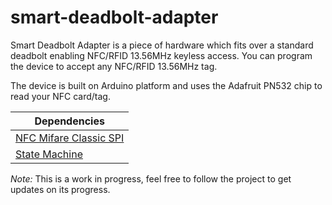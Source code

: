 # smart-deadbolt-adapter
Smart Deadbolt Adapter is a piece of hardware which fits over a standard deadbolt enabling NFC/RFID 13.56MHz keyless access. You can program the device to accept any NFC/RFID 13.56MHz tag.

The device is built on Arduino platform and uses the Adafruit PN532 chip to read your NFC card/tag.

Dependencies |
------------ |
[NFC Mifare Classic SPI](https://github.com/mcvangelder/arduino-libraries/tree/develop/NFC-MiFareClassic-Spi)|
[State Machine](https://github.com/mcvangelder/arduino-libraries/tree/develop/StateMachine)|

_Note:_
This is a work in progress, feel free to follow the project to get updates on its progress.

